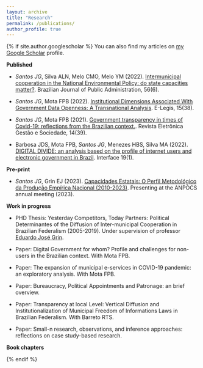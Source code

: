 ```yaml
---
layout: archive
title: "Research"
permalink: /publications/
author_profile: true
---
```



{% if site.author.googlescholar %}
 You can also find my articles on [my Google Scholar](https://scholar.google.com.br/citations?user=FyoFxpoAAAAJ&hl=pt-BR&oi=ao) profile.



  **Published**


  * _Santos JG_, Silva ALN, Melo CMO, Melo YM (2022). [Intermunicipal cooperation in the National Environmental Policy: do state capacities matter?](https://periodicos.fgv.br/rap/article/view/88551/83280). Brazilian Journal of Public Administration, 56(6).
    
  * _Santos JG_, Mota FPB (2022). [Institutional Dimensions Associated With Government Data Openness: A Transnational Analysis](https://e-legis.camara.leg.br/cefor/index.php/e-legis/article/view/752/1139). E-Legis, 15(38).
    
  * _Santos JG_, Mota FPB (2021). [Government transparency in times of Covid-19: reflections from the Brazilian context.](https://scholar.archive.org/work/uljq7p3tkrbd7mjakpqqxfp6wa/access/wayback/https://ges.emnuvens.com.br/gestaoesociedade/article/download/3288/1473). Revista Eletrônica Gestão e Sociedade, 14(39).
    
  * Barbosa JDS, Mota FPB, _Santos JG_, Menezes HBS, Silva MA (2022). [DIGITAL DIVIDE: an analysis based on the profile of internet users and electronic government in Brazil](https://ojs.ccsa.ufrn.br/index.php/interface/article/view/1243). Interface 19(1).
    
    

  **Pre-print**


  * _Santos JG_, Grin EJ (2023). [Capacidades Estatais: O Perfil Metodológico da Produção Empírica Nacional (2010-2023)](https://preprints.scielo.org/index.php/scielo/preprint/view/7086/13297). Presenting at the ANPOCS annual meeting (2023).


  **Work in progress**


  * PHD Thesis: Yesterday Competitors, Today Partners: Political Determinantes of the Diffusion of Inter-municipal Cooperation in Brazilian Federalism (2005-2019). Under supervision of professor [Eduardo José Grin](https://eppg.fgv.br/en/corpo_docente/eduardo-jose-grin).
    
  * Paper: Digital Government for whom? Profile and challenges for non-users in the Brazilian context. With Mota FPB.

  * Paper: The expansion of municipal e-services in COVID-19 pandemic: an exploratory analysis. With Mota FPB.
    
  * Paper: Bureaucracy, Political Appointments and Patronage: an brief overview.

  * Paper: Transparency at local Level: Vertical Diffusion and Institutionalization of Municipal Freedom of Informations Laws in Brazilian Federalism. With Barreto RTS.

  * Paper: Small-n research, observations, and inference approaches: reflections on case study-based research.



  **Book chapters**
  


    
{% endif %}



